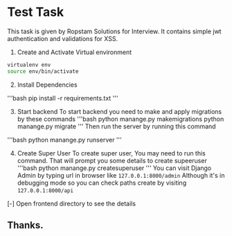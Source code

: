 # Test Task
This task is given by Ropstam Solutions for Interview. It contains simple jwt authentication and validations for XSS.

1. Create and Activate Virtual environment

```bash
virtualenv env
source env/bin/activate
```
2. Install Dependencies

'''bash
pip install -r requirements.txt
'''

3. Start backend
To start backend you need to make and apply migrations by these commands
'''bash
python manange.py makemigrations
python manange.py migrate
'''
Then run the server by running this command

'''bash
python manange.py runserver
'''

4. Create Super User
To create super user, You may need to run this command. That will prompt you some details to create supeeruser
'''bash
python manange.py createsuperuser
'''
You can visit Django Admin by typing url in browser like
`127.0.0.1:8000/admin`
Although it's in debugging mode so you can check paths create by visiting
`127.0.0.1:8000/api`

[-] Open frontend directory to see the details

## Thanks. 